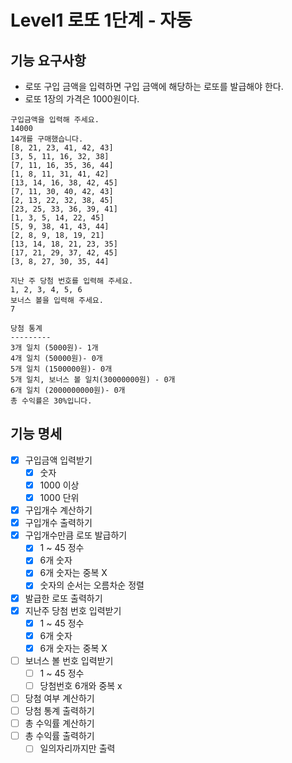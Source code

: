 # Level1 로또 1단계 - 자동

## 기능 요구사항
- 로또 구입 금액을 입력하면 구입 금액에 해당하는 로또를 발급해야 한다.
- 로또 1장의 가격은 1000원이다.
```
구입금액을 입력해 주세요.
14000
14개를 구매했습니다.
[8, 21, 23, 41, 42, 43]
[3, 5, 11, 16, 32, 38]
[7, 11, 16, 35, 36, 44]
[1, 8, 11, 31, 41, 42]
[13, 14, 16, 38, 42, 45]
[7, 11, 30, 40, 42, 43]
[2, 13, 22, 32, 38, 45]
[23, 25, 33, 36, 39, 41]
[1, 3, 5, 14, 22, 45]
[5, 9, 38, 41, 43, 44]
[2, 8, 9, 18, 19, 21]
[13, 14, 18, 21, 23, 35]
[17, 21, 29, 37, 42, 45]
[3, 8, 27, 30, 35, 44]

지난 주 당첨 번호를 입력해 주세요.
1, 2, 3, 4, 5, 6
보너스 볼을 입력해 주세요.
7

당첨 통계
---------
3개 일치 (5000원)- 1개
4개 일치 (50000원)- 0개
5개 일치 (1500000원)- 0개
5개 일치, 보너스 볼 일치(30000000원) - 0개
6개 일치 (2000000000원)- 0개
총 수익률은 30%입니다.
```

## 기능 명세
- [x] 구입금액 입력받기
  - [x] 숫자
  - [x] 1000 이상
  - [x] 1000 단위
- [x] 구입개수 계산하기
- [x] 구입개수 출력하기
- [x] 구입개수만큼 로또 발급하기
  - [x] 1 ~ 45 정수
  - [x] 6개 숫자
  - [x] 6개 숫자는 중복 X
  - [x] 숫자의 순서는 오름차순 정렬
- [x] 발급한 로또 출력하기
- [x] 지난주 당첨 번호 입력받기
  - [x] 1 ~ 45 정수
  - [x] 6개 숫자
  - [x] 6개 숫자는 중복 X
- [ ] 보너스 볼 번호 입력받기
  - [ ] 1 ~ 45 정수
  - [ ] 당첨번호 6개와 중복 x
- [ ] 당첨 여부 계산하기
- [ ] 당첨 통계 출력하기
- [ ] 총 수익률 계산하기
- [ ] 총 수익률 출력하기
  - [ ] 일의자리까지만 출력
